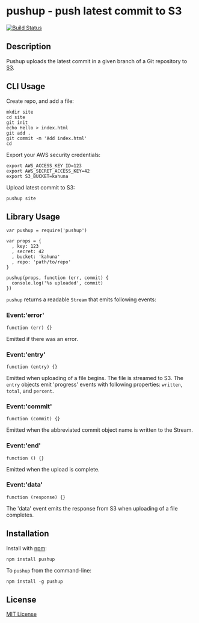 # pushup - push latest commit to S3

[![Build Status](https://secure.travis-ci.org/michaelnisi/pushup.png)](http://travis-ci.org/michaelnisi/pushup)

## Description

Pushup uploads the latest commit in a given branch of a Git repository to [S3](http://aws.amazon.com/s3/).

## CLI Usage

Create repo, and add a file:

    mkdir site
    cd site
    git init
    echo Hello > index.html
    git add .
    git commit -m 'Add index.html'
    cd
    
Export your AWS security credentials:

    export AWS_ACCESS_KEY_ID=123
    export AWS_SECRET_ACCESS_KEY=42
    export S3_BUCKET=kahuna
    
Upload latest commit to S3:

    pushup site

## Library Usage

    var pushup = require('pushup')
    
    var props = { 
      , key: 123
      , secret: 42
      , bucket: 'kahuna'
      , repo: 'path/to/repo'
    }
    
    pushup(props, function (err, commit) {
      console.log('%s uploaded', commit)
    })

`pushup` returns a readable `Stream` that emits following events:

### Event:'error'

    function (err) {}

Emitted if there was an error.

### Event:'entry'

    function (entry) {}

Emitted when uploading of a file begins. The file is streamed to S3. The `entry` objects emit 'progress' events with following properties: `written`, `total`, and `percent`.

### Event:'commit'

    function (commit) {}

Emitted when the abbreviated commit object name is written to the Stream.   

### Event:'end'

    function () {}

Emitted when the upload is complete.

### Event:'data'

    function (response) {}

The 'data' event emits the response from S3 when uploading of a file completes.

## Installation

Install with [npm](http://npmjs.org/):

    npm install pushup

To `pushup` from the command-line:
    
    npm install -g pushup

## License

[MIT License](https://raw.github.com/michaelnisi/pushup/master/LICENSE)
